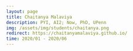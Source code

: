 ```yaml
---
layout: page
title: Chaitanya Malaviya
description: PYI, AI2; Now, PhD, UPenn
img: /assets/img/students/chaitanya.png
redirect: https://chaitanyamalaviya.github.io/
time: 2020/01 - 2020/06
---
```


